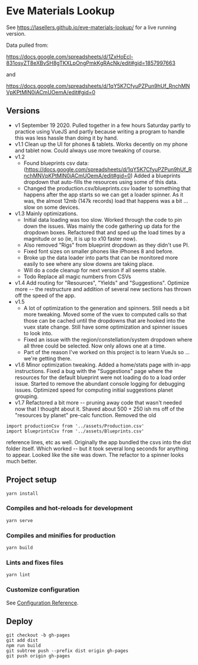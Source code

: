 # Eve Materials Lookup

See https://lasellers.github.io/eve-materials-lookup/ for a live running version.

Data pulled from:

 https://docs.google.com/spreadsheets/d/1ZxHoEcl-831osyZT8eXBvSH8gTKXLpOngPmkKgRAcNk/edit#gid=1857997663

and

 https://docs.google.com/spreadsheets/d/1qY5K7CfyuPZPun9hUf_RnchMNVpKPtMlN0iACmUOemA/edit#gid=0


## Versions
* v1 September 19 2020. Pulled together in a few hours Saturday partly to practice using VueJS and
partly because writing a program to handle this was less hassle than doing it by hand.
* v1.1 Clean up the UI for phones & tablets. Works decently on my phone and tablet now.
Could always use more tweaking of course.
* v1.2
    * Found blueprints csv data: 
(https://docs.google.com/spreadsheets/d/1qY5K7CfyuPZPun9hUf_RnchMNVpKPtMlN0iACmUOemA/edit#gid=0)
Added a blueprints dropdown that auto-fills the resources using some of this data.
    * Changed the production.csv/blueprints.csv loader to something that happens after the app starts so we can get 
      a loader spinner. As it was, the almost 12mb (147k records) load that happens was a bit ...
      slow on some devices.
* v1.3 Mainly optimizations.
    * Initial data loading was too slow. Worked through the code to pin down the issues. Was mainly 
the code gathering up data for the dropdown boxes. Refactored that and sped up the load times by a
magnitude or so (ie, it is up to x10 faster now).
    * Also removed "Rigs" from blueprint dropdown as they didn't use PI.
    * Fixed font sizes on smaller phones like iPhones 8 and before.
    * Broke up the data loader into parts that can be monitored more easily to see where any slow downs
     are taking place. 
    * Will do a code cleanup for next version if all seems stable.
    * Todo Replace all magic numbers from CSVs
* v1.4 Add routing for "Resources", "Yields" and "Suggestions". Optimize more -- the restructure 
and addition of several new sections has thrown off the speed of the app.
* v1.5
    * A lot of optimization to the generation and spinners. Still needs a bit more tweaking.
Moved some of the vuex to computed calls so that those can be cached until the dropdowns
that are hooked into the vuex state change. Still have some optimization and spinner issues
to look into. 
    * Fixed an issue with the region/constellation/system dropdown where all three could be selected.
Now only allows one at a time. 
    * Part of the reason I've worked on this project is to learn VueJs so ... we're getting there.
* v1.6 Minor optimization tweaking. Added a home/stats page with in-app instructions.
Fixed a bug with the "Suggestions" page where the resources for the default blueprint were not loading
do to a load order issue. Started to remove the abundant console logging for debugging issues.
Optimized speed for computing initial suggestions planet grouping.
* v1.7 Refactored a bit more -- pruning away code that wasn't needed now that I thought about it.
Shaved about 500 + 250 ish ms off of the "resources by planet" pre-calc function.
Removed the old
```
import productionCsv from '../assets/Production.csv'
import blueprintsCsv from '../assets/Blueprints.csv'
```
reference lines, etc as well. Originally the app bundled the csvs into the dist folder itself.
Which worked -- but it took several long seconds for anything to appear. Looked like the site was down.
The refactor to a spinner looks much better.

 
## Project setup
```
yarn install
```

### Compiles and hot-reloads for development
```
yarn serve
```

### Compiles and minifies for production
```
yarn build
```

### Lints and fixes files
```
yarn lint
```

### Customize configuration
See [Configuration Reference](https://cli.vuejs.org/config/).


## Deploy
```
git checkout -b gh-pages
git add dist
npm run build
git subtree push --prefix dist origin gh-pages 
git push origin gh-pages
```
